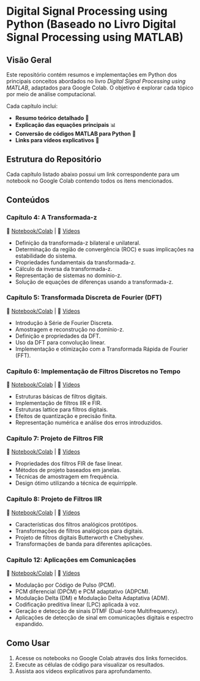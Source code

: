 # Digital Signal Processing using Python (Baseado no Livro Digital Signal Processing using MATLAB)

## Visão Geral

Este repositório contém resumos e implementações em Python dos principais conceitos abordados no livro *Digital Signal Processing using MATLAB*, adaptados para Google Colab. O objetivo é explorar cada tópico por meio de análise computacional.

Cada capítulo inclui:

- **Resumo teórico detalhado** 📖
- **Explicação das equações principais** 📊
- **Conversão de códigos MATLAB para Python** 🔄
- **Links para vídeos explicativos** 🎥

## Estrutura do Repositório

Cada capítulo listado abaixo possui um link correspondente para um notebook no Google Colab contendo todos os itens mencionados.

## Conteúdos

### **Capítulo 4: A Transformada-z**

📌 [Notebook/Colab](https://colab.research.google.com/drive/1iTAHm1wj9RlVbknMIXgbDbclwKG-pIVf) | 🎥 [Vídeos](https://youtu.be/a4ilqPa6l34?si=oIaKKL-rix-SMsC-)

- Definição da transformada-z bilateral e unilateral.
- Determinação da região de convergência (ROC) e suas implicações na estabilidade do sistema.
- Propriedades fundamentais da transformada-z.
- Cálculo da inversa da transformada-z.
- Representação de sistemas no domínio-z.
- Solução de equações de diferenças usando a transformada-z.

### **Capítulo 5: Transformada Discreta de Fourier (DFT)**

📌 [Notebook/Colab](https://colab.research.google.com/drive/1pqpXBGngvTrUIPifbly_0us5butGywbV) | 🎥 [Vídeos](https://youtu.be/71WWCtYd7Lo?si=3b9IQyYeWO-qB4Um)

- Introdução à Série de Fourier Discreta.
- Amostragem e reconstrução no domínio-z.
- Definição e propriedades da DFT.
- Uso da DFT para convolução linear.
- Implementação e otimização com a Transformada Rápida de Fourier (FFT).

### **Capítulo 6: Implementação de Filtros Discretos no Tempo**

📌 [Notebook/Colab](https://colab.research.google.com/drive/1YSYgBzgvCsSIP8gbxIAe7Oj6A9baZBbl) | 🎥 [Vídeos](https://youtu.be/MgyrrXGTsok?si=isnk3nL4hGkfX19D)

- Estruturas básicas de filtros digitais.
- Implementação de filtros IIR e FIR.
- Estruturas lattice para filtros digitais.
- Efeitos de quantização e precisão finita.
- Representação numérica e análise dos erros introduzidos.

### **Capítulo 7: Projeto de Filtros FIR**

📌 [Notebook/Colab](https://colab.research.google.com/drive/1b8iSZjhVxR8MQHhqKe7QFCAXdrefbMay) | 🎥 [Vídeos](https://www.youtube.com/live/u_tFWolPZY0?si=95fwgcqHr_CyGCLt)

- Propriedades dos filtros FIR de fase linear.
- Métodos de projeto baseados em janelas.
- Técnicas de amostragem em frequência.
- Design ótimo utilizando a técnica de equirripple.

### **Capítulo 8: Projeto de Filtros IIR**

📌 [Notebook/Colab](https://colab.research.google.com/drive/13CBFwjdCyv_2qmtmFXrzJuKKw7X_O0e3) | 🎥 [Vídeos](https://youtu.be/jLnhm4JgmCw?si=LP6tufeKl7ilqOhG)

- Características dos filtros analógicos protótipos.
- Transformações de filtros analógicos para digitais.
- Projeto de filtros digitais Butterworth e Chebyshev.
- Transformações de banda para diferentes aplicações.

### **Capítulo 12: Aplicações em Comunicações**

📌 [Notebook/Colab](https://colab.research.google.com/drive/1_gqRvQDD9MHGrrjj21xjwfCZQB8UC2Nc) | 🎥 [Vídeos](https://www.youtube.com/watch?v=vs5kBqziXO0&list=PLeKMk5StAeXXRqgHzIKe_MkZekrhY4mX1)

- Modulação por Código de Pulso (PCM). 
- PCM diferencial (DPCM) e PCM adaptativo (ADPCM). 
- Modulação Delta (DM) e Modulação Delta Adaptativa (ADM).
- Codificação preditiva linear (LPC) aplicada à voz.
- Geração e detecção de sinais DTMF (Dual-tone Multifrequency).
- Aplicações de detecção de sinal em comunicações digitais e espectro expandido.

## Como Usar

1. Acesse os notebooks no Google Colab através dos links fornecidos.
2. Execute as células de código para visualizar os resultados.
3. Assista aos vídeos explicativos para aprofundamento.
